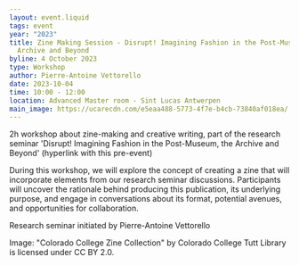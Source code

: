 ```yaml
---
layout: event.liquid
tags: event
year: "2023"
title: Zine Making Session - Disrupt! Imagining Fashion in the Post-Museum, the
  Archive and Beyond
byline: 4 October 2023
type: Workshop
author: Pierre-Antoine Vettorello
date: 2023-10-04
time: 10:00 - 12:00
location: Advanced Master room - Sint Lucas Antwerpen
main_image: https://ucarecdn.com/e5eaa488-5773-4f7e-b4cb-73840af018ea/
---
```

2h workshop about zine-making and creative writing, part of the research seminar 'Disrupt! Imagining Fashion in the Post-Museum, the Archive and Beyond' (hyperlink with this pre-event)

During this workshop, we will explore the concept of creating a zine that will incorporate elements from our research seminar discussions. Participants will uncover the rationale behind producing this publication, its underlying purpose, and engage in conversations about its format, potential avenues, and opportunities for collaboration.

Research seminar initiated by Pierre-Antoine Vettorello

Image: "Colorado College Zine Collection" by Colorado College Tutt Library is licensed under CC BY 2.0.
